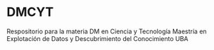 # DMCYT
Respositorio para la materia DM en Ciencia y Tecnología 
Maestría en Explotación de Datos y Descubrimiento del Conocimiento UBA
